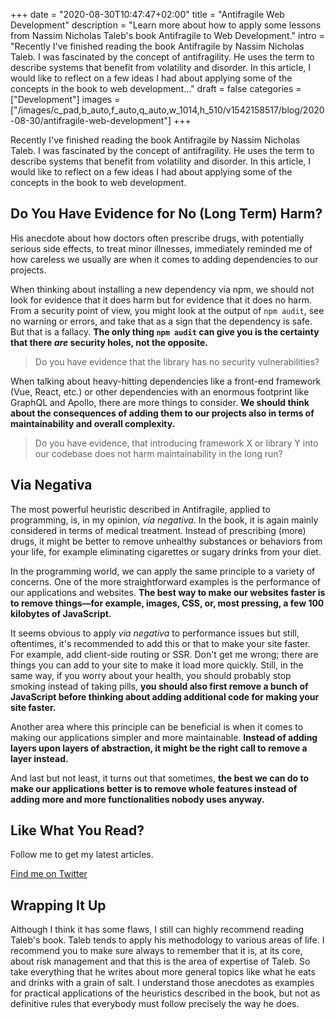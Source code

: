 +++
date = "2020-08-30T10:47:47+02:00"
title = "Antifragile Web Development"
description = "Learn more about how to apply some lessons from Nassim Nicholas Taleb's book Antifragile to Web Development."
intro = "Recently I've finished reading the book Antifragile by Nassim Nicholas Taleb. I was fascinated by the concept of antifragility. He uses the term to describe systems that benefit from volatility and disorder. In this article, I would like to reflect on a few ideas I had about applying some of the concepts in the book to web development..."
draft = false
categories = ["Development"]
images = ["/images/c_pad,b_auto,f_auto,q_auto,w_1014,h_510/v1542158517/blog/2020-08-30/antifragile-web-development"]
+++

Recently I've finished reading the book Antifragile by Nassim Nicholas Taleb. I was fascinated by the concept of antifragility. He uses the term to describe systems that benefit from volatility and disorder. In this article, I would like to reflect on a few ideas I had about applying some of the concepts in the book to web development.

## Do You Have Evidence for No (Long Term) Harm?

His anecdote about how doctors often prescribe drugs, with potentially serious side effects, to treat minor illnesses, immediately reminded me of how careless we usually are when it comes to adding dependencies to our projects.

When thinking about installing a new dependency via npm, we should not look for evidence that it does harm but for evidence that it does no harm. From a security point of view, you might look at the output of `npm audit`, see no warning or errors, and take that as a sign that the dependency is safe. But that is a fallacy. **The only thing `npm audit` can give you is the certainty that there *are* security holes, not the opposite.**

> Do you have evidence that the library has no security vulnerabilities?

When talking about heavy-hitting dependencies like a front-end framework (Vue, React, etc.) or other dependencies with an enormous footprint like GraphQL and Apollo, there are more things to consider. **We should think about the consequences of adding them to our projects also in terms of maintainability and overall complexity.**

> Do you have evidence, that introducing framework X or library Y into our codebase does not harm maintainability in the long run?

## Via Negativa

The most powerful heuristic described in Antifragile, applied to programming, is, in my opinion, *via negativa*. In the book, it is again mainly considered in terms of medical treatment. Instead of prescribing (more) drugs, it might be better to remove unhealthy substances or behaviors from your life, for example eliminating cigarettes or sugary drinks from your diet.

In the programming world, we can apply the same principle to a variety of concerns. One of the more straightforward examples is the performance of our applications and websites. **The best way to make our websites faster is to remove things—for example, images, CSS, or, most pressing, a few 100 kilobytes of JavaScript.**

It seems obvious to apply *via negativa* to performance issues but still, oftentimes, it's recommended to add this or that to make your site faster. For example, add client-side routing or SSR. Don't get me wrong; there are things you can add to your site to make it load more quickly. Still, in the same way, if you worry about your health, you should probably stop smoking instead of taking pills, **you should also first remove a bunch of JavaScript before thinking about adding additional code for making your site faster.**

Another area where this principle can be beneficial is when it comes to making our applications simpler and more maintainable. **Instead of adding layers upon layers of abstraction, it might be the right call to remove a layer instead.**

And last but not least, it turns out that sometimes, **the best we can do to make our applications better is to remove whole features instead of adding more and more functionalities nobody uses anyway.**

<div class="c-content__broad">
  <div class="c-twitter-teaser">
    <div class="c-twitter-teaser__content">
      <h2 class="c-twitter-teaser__headline">Like What You Read?</h2>
      <p class="c-twitter-teaser__body">
        Follow me to get my latest articles.
      </p>
      <a class="c-button c-button--outline c-twitter-teaser__button" rel="nofollow" href="https://twitter.com/maoberlehner" data-event-category="link" data-event-action="click: contact" data-event-label="Twitter (article content)">
        Find me on Twitter
      </a>
    </div>
  </div>
</div>

## Wrapping It Up

Although I think it has some flaws, I still can highly recommend reading Taleb's book. Taleb tends to apply his methodology to various areas of life. I recommend you to make sure always to remember that it is, at its core, about risk management and that this is the area of expertise of Taleb. So take everything that he writes about more general topics like what he eats and drinks with a grain of salt. I understand those anecdotes as examples for practical applications of the heuristics described in the book, but not as definitive rules that everybody must follow precisely the way he does.
